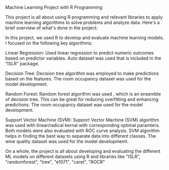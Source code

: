 Machine Learning Project with R Programming

This project is all about using R programming and relevant libraries to apply machine learning algorithms to solve problems and analyze data. Here's a brief overview of what's done in the project:

In this project, we used R to develop and evaluate machine learning models. I focused on the following key algorithms:

Linear Regression: Used linear regression to predict numeric outcomes based on predictor variables. Auto dataset was used that is included in the “ISLR” package.

Decision Tree: Decision tree algorithm was employed to make predictions based on the features. The room occupancy dataset was used for the model development. 


Random Forest: Random forest algorithm was used , which is an ensemble of decision tree. This can be great for reducing overfitting and enhancing predictions. The room occupancy dataset was used for the model development. 

Support Vector Machine (SVM): Support Vector Machine (SVM) algorithm was used with linear/radical kernal with corresponding optimal paramters. Both models were also evaluated with ROC curve analysis. SVM algorithm helps in finding the best way to separate data into different classes. The wine quality dataset was used for the model developmemt. 

On a whole, the project is all about developing and evaluating the different ML models on different datasets using R and libraries like "ISLR", "randomforest", "tree", "e1071", "caret", "ROCR"
